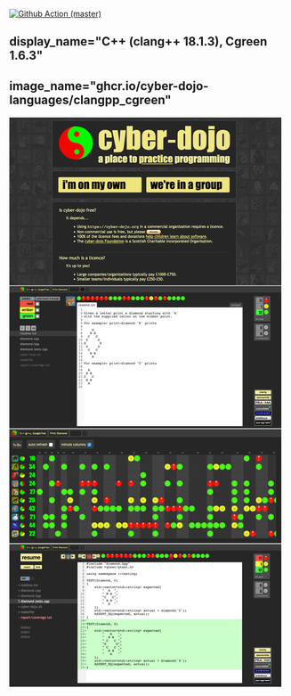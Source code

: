 [![Github Action (master)](https://github.com/cyber-dojo-languages/clangplusplus-cgreen/actions/workflows/main.yml/badge.svg)](https://github.com/cyber-dojo-languages/clangplusplus-cgreen/actions)

## display_name="C++ (clang++ 18.1.3), Cgreen 1.6.3"
## image_name="ghcr.io/cyber-dojo-languages/clangpp_cgreen"

![cyber-dojo.org home page](https://github.com/cyber-dojo/cyber-dojo/blob/master/shared/home_page_snapshot.png)
